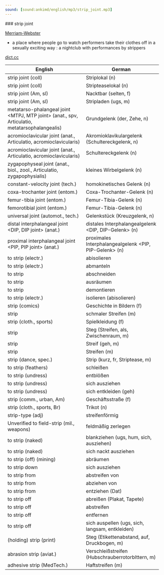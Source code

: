 ```yaml
---
sound: [sound:ankimd/english/mp3/strip_joint.mp3]
---
```


\### strip joint

[Merriam-Webster](https://www.merriam-webster.com/dictionary/strip+joint)

- a place where people go to watch performers take their clothes off in a sexually exciting way : a nightclub with performances by strippers

[dict.cc](https://www.dict.cc/strip+joint)

| English        | German       |
| -------------- | ------------ |
| strip joint (coll) | Striplokal (n) |
| strip joint (coll) | Stripteaselokal (n) |
| strip joint (Am, sl) | Nacktbar (selten, f) |
| strip joint (Am, sl) | Stripladen (ugs, m) |
| metatarso-phalangeal joint <MTPJ, MTP joint> (anat., spv, Articulatio, metatarsophalangealis) | Grundgelenk (der, Zehe, n) |
| acromioclavicular joint <AC joint> (anat., Articulatio, acromioclavicularis) | Akromioklavikulargelenk <AC-Gelenk> <ACG> (Schultereckgelenk, n) |
| acromioclavicular joint <AC joint> (anat., Articulatio, acromioclavicularis) | Schultereckgelenk (n) |
| zygapophyseal joint <Z-joint> (anat., biol., zool., Articulatio, zygapophysialis) | kleines Wirbelgelenk (n) |
| constant-velocity joint <CV joint> (tech.) | homokinetisches Gelenk (n) |
| coxa-trochanter joint <CT joint> (entom.) | Coxa-Trochanter-Gelenk <CT-Gelenk> (n) |
| femur-tibia joint <FT joint> (entom.) | Femur-Tibia-Gelenk <FT-Gelenk> (n) |
| femorotibial joint <FT joint> (entom.) | Femur-Tibia-Gelenk <FT-Gelenk> (n) |
| universal joint <u-joint> (automot., tech.) | Gelenkstück (Kreuzgelenk, n) |
| distal interphalangeal joint <DIP, DIP joint> (anat.) | distales Interphalangealgelenk <DIP, DIP-Gelenk> (n) |
| proximal interphalangeal joint <PIP, PIP joint> (anat.) | proximales Interphalangealgelenk <PIP, PIP-Gelenk> (n) |
| to strip (electr.) | abisolieren |
| to strip (electr.) | abmanteln |
| to strip | abschneiden |
| to strip | ausräumen |
| to strip | demontieren |
| to strip (electr.) | isolieren (abisolieren) |
| strip (comics) | Geschichte in Bildern (f) |
| strip | schmaler Streifen (m) |
| strip (cloth., sports) | Spielkleidung (f) |
| strip | Steg (Streifen, als, Zwischenraum, m) |
| strip | Streif (geh, m) |
| strip | Streifen (m) |
| strip (dance, spec.) | Strip (kurz, fr, Striptease, m) |
| to strip (feathers) | schleißen |
| to strip (undress) | entblößen |
| to strip (undress) | sich ausziehen |
| to strip (undress) | sich entkleiden (geh) |
| strip (comm., urban, Am) | Geschäftsstraße (f) |
| strip (cloth., sports, Br) | Trikot (n) |
| strip-type (adj) | streifenförmig |
| Unverified to field-strip (mil., weapons) | feldmäßig zerlegen |
| to strip (naked) | blankziehen (ugs, hum, sich, ausziehen) |
| to strip (naked) | sich nackt ausziehen |
| to strip (off) (mining) | abräumen |
| to strip down | sich ausziehen |
| to strip from | abstreifen von |
| to strip from | abziehen von |
| to strip from | entziehen (Dat) |
| to strip off | abreißen (Plakat, Tapete) |
| to strip off | abstreifen |
| to strip off | entfernen |
| to strip off | sich auspellen (ugs, sich, langsam, entkleiden) |
| (holding) strip (print) | Steg (Etikettenabstand, auf, Druckbogen, m) |
| abrasion strip (aviat.) | Verschleißstreifen (Hubschrauberrotorblttern, m) |
| adhesive strip (MedTech.) | Haftstreifen (m) |

